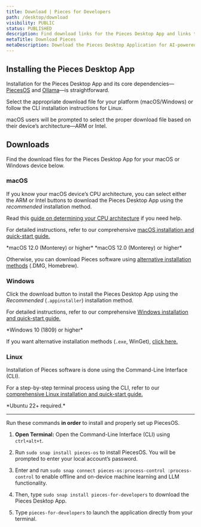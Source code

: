 ```yaml
---
title: Download | Pieces for Developers
path: /desktop/download
visibility: PUBLIC
status: PUBLISHED
description: Find download links for the Pieces Desktop App and links to OS-specific and method-specific installation guides.
metaTitle: Download Pieces
metaDescription: Download the Pieces Desktop Application for AI-powered workflow assistance, code management, and enhanced developer productivity.
---
```


## Installing the Pieces Desktop App

Installation for the Pieces Desktop App and its core dependencies—[PiecesOS](/products/core-dependencies/pieces-os) and [Ollama](/products/core-dependencies/ollama)—is straightforward.

Select the appropriate download file for your platform (macOS/Windows) or follow the CLI installation instructions for Linux.

<Callout type="info">
  macOS users will be prompted to select the proper download file based on their device’s architecture—ARM or Intel.
</Callout>

## Downloads

Find the download files for the Pieces Desktop App for your macOS or Windows device below.

### macOS

If you know your macOS device’s CPU architecture, you can select either the ARM or Intel buttons to download the Pieces Desktop App using the *recommended* installation method.

Read this [guide on determining your CPU architecture](/products/desktop/troubleshooting/macos#checking-cpu-type) if you need help.

For detailed instructions, refer to our comprehensive [macOS installation and quick-start guide.](/products/meet-pieces/macos-installation-guide)

<CardGroup cols={2}>
  <Card title="Apple Silicon / ARM" image="/assets/icons/platform_logos/macos_logo.png" href="https://builds.pieces.app/stages/production/macos_packaging/pkg-arm64/download?download=true&product=DOCUMENTATION_WEBSITE&ga_visitor=286281413.1724689222&_gl=1*soqacc*_gcl_au*MTgwNDcwNzY1OC4xNzQwNDA5MjEz*_ga*Mjg2MjgxNDEzLjE3MjQ2ODkyMjI.*_ga_BVYEFRWCYX*MTc0MDU3NzUzMS42My4xLjE3NDA1OTM3MjEuNTIuMC4w">
    *macOS 12.0 (Monterey) or higher*
  </Card>

  <Card title="Intel" image="/assets/icons/platform_logos/macos_logo.png" href="https://builds.pieces.app/stages/production/macos_packaging/pkg/download?download=true&product=DOCUMENTATION_WEBSITE&ga_visitor=108380292.1740593596&_gl=1*1vo6txu*_gcl_au*MTE0NTE1OTUyLjE3NDA1OTM1OTY.*_ga*MTA4MzgwMjkyLjE3NDA1OTM1OTY.*_ga_BVYEFRWCYX*MTc0MDU5MzU5NS4xLjEuMTc0MDU5MzYxMS40NC4wLjA.">
    *macOS 12.0 (Monterey) or higher*
  </Card>
</CardGroup>

Otherwise, you can download Pieces software using [alternative installation methods](/products/meet-pieces/macos-installation-guide) (.DMG, Homebrew).

### Windows

Click the download button to install the Pieces Desktop App using the *Recommended* (`.appinstaller`) installation method.

For detailed instructions, refer to our comprehensive [Windows installation and quick-start guide.](/products/meet-pieces/windows-installation-guide)

<Card title="Windows" image="/assets/icons/platform_logos/windows_logo.png" href="https://builds.pieces.app/stages/production/appinstaller/pieces_for_x.appinstaller?_gl=1*o2haep*_gcl_au*MTA2NTQ0NTg3OC4xNzM4NjI2MzMx*_ga*MTkzMTk3NjkzNy4xNzM4NjI2MzMx*_ga_BVYEFRWCYX*MTc0NjIwNTI5OS45LjEuMTc0NjIxMzY2MC41NC4wLjA.">
  *Windows 10 (1809) or higher*
</Card>

If you want alternative installation methods (`.exe`, WinGet), [click here.](/products/desktop/troubleshooting/windows#alternative-installation-methods)

### Linux

Installation of Pieces software is done using the Command-Line Interface (CLI).

For a step-by-step terminal process using the CLI, refer to our [comprehensive Linux installation and quick-start guide.](/products/meet-pieces/linux-installation-guide)

<Card title="Download — Linux" image="/assets/icons/platform_logos/ubuntu_logo.png">
  *Ubuntu 22+ required.*

  ***

  Run these commands **in order** to install and properly set up PiecesOS.

  1. **Open Terminal:** Open the Command-Line Interface (CLI) using `ctrl+alt+t`.

  2. Run `sudo snap install pieces-os` to install PiecesOS. You will be prompted to enter your local account’s password.

  3. Enter and run `sudo snap connect pieces-os:process-control :process-control` to enable offline and on-device machine learning and LLM functionality.

  4. Then, type `sudo snap install pieces-for-developers` to download the Pieces Desktop App.

  5. Type `pieces-for-developers` to launch the application directly from your terminal.
</Card>